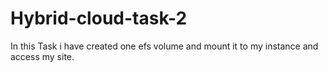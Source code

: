 # Hybrid-cloud-task-2
In this Task i have created one efs volume and mount it to my instance and access my site.
